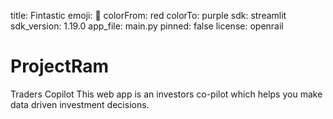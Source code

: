 title: Fintastic
emoji: 🐠
colorFrom: red
colorTo: purple
sdk: streamlit
sdk_version: 1.19.0
app_file: main.py
pinned: false
license: openrail

# ProjectRam
Traders Copilot
This web app is an investors co-pilot which helps you make data driven investment decisions.
